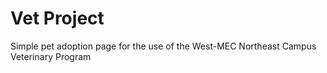 # Vet Project

Simple pet adoption page for the use of the West-MEC Northeast Campus Veterinary Program
